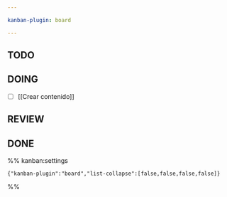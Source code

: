 ```yaml
---

kanban-plugin: board

---
```


## TODO



## DOING

- [ ] [[Crear contenido]]


## REVIEW



## DONE





%% kanban:settings
```
{"kanban-plugin":"board","list-collapse":[false,false,false,false]}
```
%%